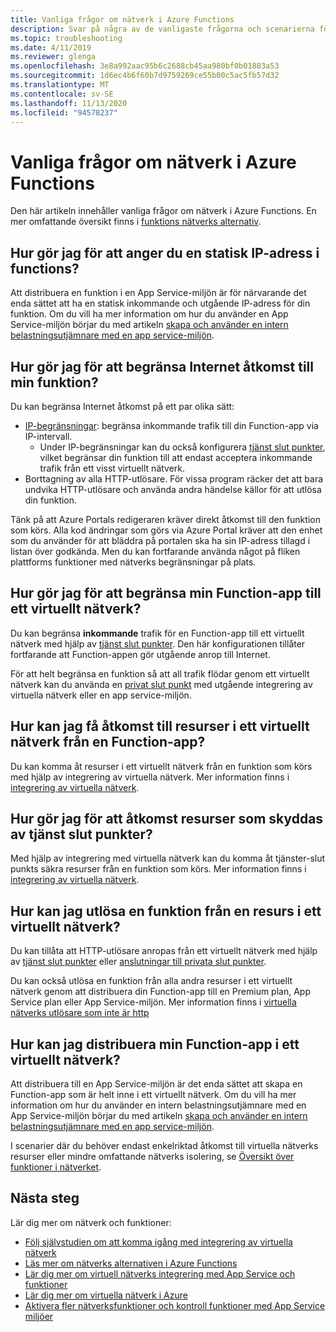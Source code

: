 ```yaml
---
title: Vanliga frågor om nätverk i Azure Functions
description: Svar på några av de vanligaste frågorna och scenarierna för nätverk med Azure Functions.
ms.topic: troubleshooting
ms.date: 4/11/2019
ms.reviewer: glenga
ms.openlocfilehash: 3e8a992aac95b6c2688cb45aa980bf0b01883a53
ms.sourcegitcommit: 1d6ec4b6f60b7d9759269ce55b00c5ac5fb57d32
ms.translationtype: MT
ms.contentlocale: sv-SE
ms.lasthandoff: 11/13/2020
ms.locfileid: "94578237"
---
```

# <a name="frequently-asked-questions-about-networking-in-azure-functions"></a>Vanliga frågor om nätverk i Azure Functions

Den här artikeln innehåller vanliga frågor om nätverk i Azure Functions. En mer omfattande översikt finns i [funktions nätverks alternativ](functions-networking-options.md).

## <a name="how-do-i-set-a-static-ip-in-functions"></a>Hur gör jag för att anger du en statisk IP-adress i functions?

Att distribuera en funktion i en App Service-miljön är för närvarande det enda sättet att ha en statisk inkommande och utgående IP-adress för din funktion. Om du vill ha mer information om hur du använder en App Service-miljön börjar du med artikeln [skapa och använder en intern belastningsutjämnare med en app service-miljön](../app-service/environment/create-ilb-ase.md).

## <a name="how-do-i-restrict-internet-access-to-my-function"></a>Hur gör jag för att begränsa Internet åtkomst till min funktion?

Du kan begränsa Internet åtkomst på ett par olika sätt:

* [IP-begränsningar](../app-service/app-service-ip-restrictions.md): begränsa inkommande trafik till din Function-app via IP-intervall.
    * Under IP-begränsningar kan du också konfigurera [tjänst slut punkter](../virtual-network/virtual-network-service-endpoints-overview.md), vilket begränsar din funktion till att endast acceptera inkommande trafik från ett visst virtuellt nätverk.
* Borttagning av alla HTTP-utlösare. För vissa program räcker det att bara undvika HTTP-utlösare och använda andra händelse källor för att utlösa din funktion.

Tänk på att Azure Portals redigeraren kräver direkt åtkomst till den funktion som körs. Alla kod ändringar som görs via Azure Portal kräver att den enhet som du använder för att bläddra på portalen ska ha sin IP-adress tillagd i listan över godkända. Men du kan fortfarande använda något på fliken plattforms funktioner med nätverks begränsningar på plats.

## <a name="how-do-i-restrict-my-function-app-to-a-virtual-network"></a>Hur gör jag för att begränsa min Function-app till ett virtuellt nätverk?

Du kan begränsa **inkommande** trafik för en Function-app till ett virtuellt nätverk med hjälp av [tjänst slut punkter](./functions-networking-options.md#use-service-endpoints). Den här konfigurationen tillåter fortfarande att Function-appen gör utgående anrop till Internet.

För att helt begränsa en funktion så att all trafik flödar genom ett virtuellt nätverk kan du använda en [privat slut punkt](./functions-networking-options.md#private-endpoint-connections) med utgående integrering av virtuella nätverk eller en app service-miljön.

## <a name="how-can-i-access-resources-in-a-virtual-network-from-a-function-app"></a>Hur kan jag få åtkomst till resurser i ett virtuellt nätverk från en Function-app?

Du kan komma åt resurser i ett virtuellt nätverk från en funktion som körs med hjälp av integrering av virtuella nätverk. Mer information finns i [integrering av virtuella nätverk](functions-networking-options.md#virtual-network-integration).

## <a name="how-do-i-access-resources-protected-by-service-endpoints"></a>Hur gör jag för att åtkomst resurser som skyddas av tjänst slut punkter?

Med hjälp av integrering med virtuella nätverk kan du komma åt tjänster-slut punkts säkra resurser från en funktion som körs. Mer information finns i [integrering av virtuella nätverk](functions-networking-options.md#virtual-network-integration).

## <a name="how-can-i-trigger-a-function-from-a-resource-in-a-virtual-network"></a>Hur kan jag utlösa en funktion från en resurs i ett virtuellt nätverk?

Du kan tillåta att HTTP-utlösare anropas från ett virtuellt nätverk med hjälp av [tjänst slut punkter](./functions-networking-options.md#use-service-endpoints) eller [anslutningar till privata slut punkter](./functions-networking-options.md#private-endpoint-connections). 

Du kan också utlösa en funktion från alla andra resurser i ett virtuellt nätverk genom att distribuera din Function-app till en Premium plan, App Service plan eller App Service-miljön. Mer information finns i [virtuella nätverks utlösare som inte är http](./functions-networking-options.md#virtual-network-triggers-non-http)

## <a name="how-can-i-deploy-my-function-app-in-a-virtual-network"></a>Hur kan jag distribuera min Function-app i ett virtuellt nätverk?

Att distribuera till en App Service-miljön är det enda sättet att skapa en Function-app som är helt inne i ett virtuellt nätverk. Om du vill ha mer information om hur du använder en intern belastningsutjämnare med en App Service-miljön börjar du med artikeln [skapa och använder en intern belastningsutjämnare med en app service-miljön](../app-service/environment/create-ilb-ase.md).

I scenarier där du behöver endast enkelriktad åtkomst till virtuella nätverks resurser eller mindre omfattande nätverks isolering, se [Översikt över funktioner i nätverket](functions-networking-options.md).

## <a name="next-steps"></a>Nästa steg

Lär dig mer om nätverk och funktioner: 

* [Följ självstudien om att komma igång med integrering av virtuella nätverk](./functions-create-vnet.md)
* [Läs mer om nätverks alternativen i Azure Functions](./functions-networking-options.md)
* [Lär dig mer om virtuell nätverks integrering med App Service och funktioner](../app-service/web-sites-integrate-with-vnet.md)
* [Lär dig mer om virtuella nätverk i Azure](../virtual-network/virtual-networks-overview.md)
* [Aktivera fler nätverksfunktioner och kontroll funktioner med App Service miljöer](../app-service/environment/intro.md)

